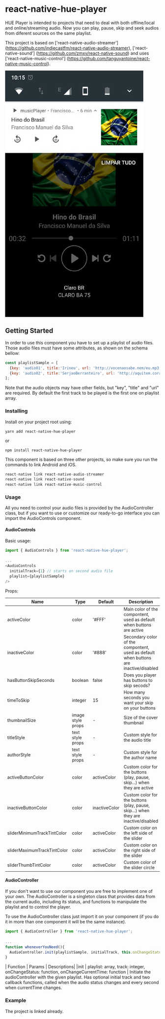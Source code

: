 # react-native-hue-player

HUE Player is intended to projects that need to deal with both offline/local and online/streaming audio.
Now you can play, pause, skip and seek audios from diferent sources on the same playlist.

This project is based on ['react-native-audio-streamer'] (https://github.com/indiecastfm/react-native-audio-streamer),
['react-native-sound'] (https://github.com/zmxv/react-native-sound) and uses ['react-native-music-control'] (https://github.com/tanguyantoine/react-native-music-control).

![print](/Example/prints/print1.jpg)
## Getting Started

In order to use this component you have to set up a playlist of audio files. Those audio files must have some attributes, as shown on the schema bellow: 

```js
const playlistSample = [
  {key: 'audio01', title:'Irineu', url: 'http://vocenaosabe.nem/eu.mp3'}, 
  {key: 'audio02', title:'SerjaoBerranteiro', url: 'http://aquitem.corage', path: 'matadorDeOnca.mp3'}
];
```
Note that the audio objects may have other fields, but "key", "title" and "url" are required.
By default the first track to be played is the first one on playlist array.

### Installing

Install on your project root using:

```shell
yarn add react-native-hue-player
```
or

```shell
npm install react-native-hue-player
```

This component is based on three other projects, so make sure you run the commands to link Android and iOS.

```js
react-native link react-native-audio-streamer
react-native link react-native-sound
react-native link react-native-music-control

```
### Usage

All you need to control your audio files is provided by the AudioController class, but if you want to use or customize our ready-to-go interface you can import the AudioControls component.

#### AudioControls

Basic usage:

```js
import { AudioControls } from 'react-native-hue-player';

...
<AudioControls
  initialTrack={1} // starts on second audio file
  playlist={playlistSample}
/>

```

Props:

|             Name              | Type              | Default       | Description                                                                            |
| ----------------------------- | ----------------- | ------------- | -------------------------------------------------------------------------------------- |
| activeColor                   | color             | '#FFF'        | Main color of the compontent, used as default when buttons are active                  |
| inactiveColor                 | color             | '#888'        | Secondary color of the compontent, used as default when buttons are inactive/disabled  |
| hasButtonSkipSeconds          | boolean           | false         | Does you player has buttons to skip secods?                                            |
| timeToSkip                    | integer           | 15            | How many seconds you want your skip on your buttons                                    |
| thumbnailSize                 | image style props | -             | Size of the cover thumbnail                                                            |
| titleStyle                    | text style props  | -             | Custom style for the audio title                                                       |
| authorStyle                   | text style props  | -             | Custom style for the author name                                                       |
| activeButtonColor             | color             | activeColor   | Custom color for the buttons (play, pause, skip...) when they are active               |
| inactiveButtonColor           | color             | inactiveColor | Custom color for the buttons (play, pause, skip...) when they are inactive/disabled    |
| sliderMinimumTrackTintColor   | color             | activeColor   | Custom color on the left side of the slider                                            |
| sliderMaximumTrackTintColor   | color             | activeColor   | Custom color on the right side of the slider                                           |
| sliderThumbTintColor          | color             | activeColor   | Custom color of the slider circle                                                      |

#### AudioController

If you don't want to use our component you are free to implement one of your own. The AudioController is a singleton class that provides data from the current audio, including its status, and functions to manipulate the playlist and to control the player.

To use the AudioController class just import it on your component (if you do it in more than one component it will be the same instance).

```js
import { AudioController } from 'react-native-hue-player';

...
function wheneverYouNeed(){
  AudioController.init(playlistSample, initialTrack, this.onChangeStatus, this.updateCurrentTime);
}

```

| Function | Params | Descriptions|
|init | playlist: array, track: integer, onChangeStatus: function, onChangeCurrentTime: function | Initiate the audioController with the given playlist. Has optional initial track and two callback functions, called when the audio status changes and every second when currentTime changes.


### Example

The project is linked already.